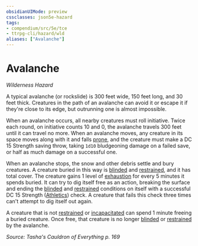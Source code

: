 ```yaml
---
obsidianUIMode: preview
cssclasses: json5e-hazard
tags:
- compendium/src/5e/tce
- ttrpg-cli/hazard/wld
aliases: ["Avalanche"]
---
```

# Avalanche
*Wilderness Hazard*  

A typical avalanche (or rockslide) is 300 feet wide, 150 feet long, and 30 feet thick. Creatures in the path of an avalanche can avoid it or escape it if they're close to its edge, but outrunning one is almost impossible.

When an avalanche occurs, all nearby creatures must roll initiative. Twice each round, on initiative counts 10 and 0, the avalanche travels 300 feet until it can travel no more. When an avalanche moves, any creature in its space moves along with it and falls [prone](/3-Mechanics/CLI/rules/conditions.md#prone), and the creature must make a DC 15 Strength saving throw, taking `1d10` bludgeoning damage on a failed save, or half as much damage on a successful one.

When an avalanche stops, the snow and other debris settle and bury creatures. A creature buried in this way is [blinded](/3-Mechanics/CLI/rules/conditions.md#blinded) and [restrained](/3-Mechanics/CLI/rules/conditions.md#restrained), and it has total cover. The creature gains 1 level of [exhaustion](/3-Mechanics/CLI/rules/conditions.md#exhaustion) for every 5 minutes it spends buried. It can try to dig itself free as an action, breaking the surface and ending the [blinded](/3-Mechanics/CLI/rules/conditions.md#blinded) and [restrained](/3-Mechanics/CLI/rules/conditions.md#restrained) conditions on itself with a successful DC 15 Strength ([Athletics](/3-Mechanics/CLI/rules/skills.md#Athletics)) check. A creature that fails this check three times can't attempt to dig itself out again.

A creature that is not [restrained](/3-Mechanics/CLI/rules/conditions.md#restrained) or [incapacitated](/3-Mechanics/CLI/rules/conditions.md#incapacitated) can spend 1 minute freeing a buried creature. Once free, that creature is no longer [blinded](/3-Mechanics/CLI/rules/conditions.md#blinded) or [restrained](/3-Mechanics/CLI/rules/conditions.md#restrained) by the avalanche.

*Source: Tasha's Cauldron of Everything p. 169*